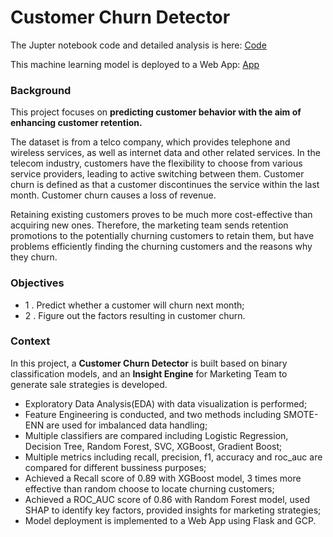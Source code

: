 # Customer Churn Detector

The Jupter notebook code and detailed analysis is here: [Code](https://github.com/XinyanOu/customer-churn/blob/main/Telecom_Customer_Churn.ipynb)

This machine learning model is deployed to a Web App: [App](http://34.125.48.182:5000/)

### Background
This project focuses on **predicting customer behavior with the aim of enhancing customer retention.**

The dataset is from a telco company, which provides telephone and wireless services, as well as internet data and other related services. 
In the telecom industry, customers have the flexibility to choose from various service providers, leading to active switching between them. 
Customer churn is defined as that a customer discontinues the service within the last month. Customer churn causes a loss of revenue. 

Retaining existing customers proves to be much more cost-effective than acquiring new ones.
Therefore, the marketing team sends retention promotions to the potentially churning customers to retain them, but have problems efficiently finding the churning customers and the reasons why they churn.

### Objectives
- 1 . Predict whether a customer will churn next month;
- 2 . Figure out the factors resulting in customer churn.

### Context
In this project, a **Customer Churn Detector** is built based on binary classification models, and an **Insight Engine** for Marketing Team to generate sale strategies is developed.

- Exploratory Data Analysis(EDA) with data visualization is performed; 
- Feature Engineering is conducted, and two methods including SMOTE-ENN are used for imbalanced data handling; 
- Multiple classifiers are compared including Logistic Regression, Decision Tree, Random Forest, SVC, XGBoost, Gradient Boost; 
- Multiple metrics including recall, precision, f1, accuracy and roc_auc are compared for different bussiness purposes;
- Achieved a Recall score of 0.89 with XGBoost model, 3 times more effective than random choose to locate churning customers;
- Achieved a ROC_AUC score of 0.86 with Random Forest model, used SHAP to identify key factors, provided insights for marketing strategies;
- Model deployment is implemented to a Web App using Flask and GCP.




